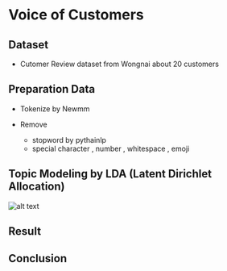 # Voice of Customers

## Dataset

  - Cutomer Review dataset from Wongnai about 20 customers

## Preparation Data

  - Tokenize by Newmm

  - Remove
       - stopword by pythainlp
       - special character , number , whitespace , emoji

## Topic Modeling by LDA (Latent Dirichlet Allocation)

![alt text](https://github.com/PisutSukpool/BADS7105-CRM-analytics-and-intelligence/blob/main/Homework%2011/topic1.png?raw=true)

## Result


## Conclusion
